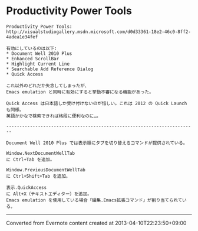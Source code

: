 # Productivity Power Tools
```
Productivity Power Tools:
http://visualstudiogallery.msdn.microsoft.com/d0d33361-18e2-46c0-8ff2-4adea1e34fef

有効にしているのは以下:
* Document Well 2010 Plus
* Enhanced ScrollBar
* Highlight Current Line
* Searchable Add Reference Dialog
* Quick Access

これ以外のどれだか失念してしまったが、
Emacs emulation と同時に有効にすると挙動不審になる機能があった。

Quick Access は日本語しか受け付けないのが惜しい。これは 2012 の Quick Launch も同様。
英語かかなで検索できれば格段に便利なのに…。

------------------------------------------------------------------------

Document Well 2010 Plus では表示順にタブを切り替えるコマンドが提供されている。

Window.NextDocumentWellTab
に Ctrl+Tab を追加。

Window.PreviousDocumentWellTab
に Ctrl+Shift+Tab を追加。

表示.QuickAccess
に Alt+X（テキストエディター）を追加。
Emacs emulation を使用している場合「編集.Emacs拡張コマンド」が割り当てられている。
```

------------------------------------------------------------------------

Converted from Evernote content created at 2013-04-10T22:23:50+09:00